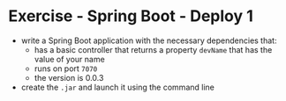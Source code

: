 # Exercise - Spring Boot - Deploy 1
* write a Spring Boot application with the necessary dependencies that:
  * has a basic controller that returns a property `devName` that has the value of your name
  * runs on port `7070`
  * the version is 0.0.3
* create the `.jar` and launch it using the command line
